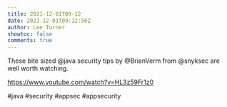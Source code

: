 ```yaml
---
title: 2021-12-01T09-12
date: 2021-12-01T09:12:56Z
author: Lee Turner
showtoc: false
comments: true
---
```


These bite sized @java security tips by @BrianVerm  from @snyksec  are well worth watching.  

https://www.youtube.com/watch?v=HL3z59Fr1z0

#java #security #appsec #appsecurity

